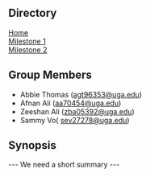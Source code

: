 ## Directory
[Home](index.md)<br>
[Milestone 1](milestone1.md)<br>
[Milestone 2](ms2.md)<br>

## Group Members
* Abbie Thomas (agt96353@uga.edu)
* Afnan Ali (aa70454@uga.edu)
* Zeeshan Ali (zba05392@uga.edu)
* Sammy Vo( sev27278@uga.edu)

## Synopsis

--- We need a short summary ---

